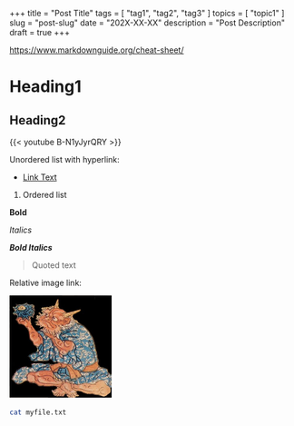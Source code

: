 +++
title = "Post Title"
tags = [ "tag1", "tag2", "tag3" ]
topics = [ "topic1" ]
slug = "post-slug"
date = "202X-XX-XX"
description = "Post Description"
draft = true
+++

https://www.markdownguide.org/cheat-sheet/

# Heading1

## Heading2

{{< youtube B-N1yJyrQRY >}}

Unordered list with hyperlink:

* [Link Text](http://example.com/)

1. Ordered list

**Bold**

*Italics*

***Bold Italics***

> Quoted text

Relative image link:

![Oni](/images/oni.jpg)

```bash
cat myfile.txt
```